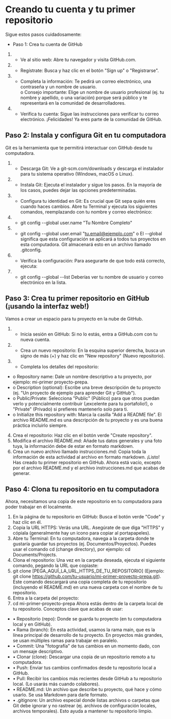 # Creando tu cuenta y tu primer repositorio 
Sigue estos pasos cuidadosamente: 
* Paso 1: Crea tu cuenta de GitHub 
1. * Ve al sitio web: Abre tu navegador y visita GitHub.com. 
2. * Regístrate: Busca y haz clic en el botón "Sign up" o "Registrarse". 
3. * Completa la información: Te pedirá un correo electrónico, una contraseña y un nombre de usuario.  
o Consejo importante: Elige un nombre de usuario profesional (ej. tu nombre y apellido, o 
una variación) porque será público y te representará en la comunidad de desarrolladores. 
4. * Verifica tu cuenta: Sigue las instrucciones para verificar tu correo electrónico. 
¡Felicidades! Ya eres parte de la comunidad de GitHub. 
## Paso 2: Instala y configura Git en tu computadora 
Git es la herramienta que te permitirá interactuar con GitHub desde tu computadora. 
1. * Descarga Git: Ve a git-scm.com/downloads y descarga el instalador para tu sistema operativo 
(Windows, macOS o Linux). 
2. * Instala Git: Ejecuta el instalador y sigue los pasos. En la mayoría de los casos, puedes dejar las 
opciones predeterminadas. 
3. * Configura tu identidad en Git: Es crucial que Git sepa quién eres cuando haces cambios. Abre tu 
Terminal  y ejecuta los siguientes comandos, reemplazando con tu nombre y correo electrónico:  
4. * git config --global user.name "Tu Nombre Completo" 
5. * git config --global user.email "tu.email@ejemplo.com" 
o El --global significa que esta configuración se aplicará a todos tus proyectos en esta 
computadora. Git almacenará esto en un archivo llamado .gitconfig. 
6. * Verifica la configuración: Para asegurarte de que todo está correcto, ejecuta:  
7. * git config --global --list 
Deberías ver tu nombre de usuario y correo electrónico en la lista. 
##  Paso 3: Crea tu primer repositorio en GitHub (¡usando la interfaz web!) 
Vamos a crear un espacio para tu proyecto en la nube de GitHub. 
1. * Inicia sesión en GitHub: Si no lo estás, entra a GitHub.com con tu nueva cuenta. 
2. * Crea un nuevo repositorio: En la esquina superior derecha, busca un signo de más (+) y haz clic en 
"New repository" (Nuevo repositorio). 
3. * Completa los detalles del repositorio:  
* o  Repository name: Dale un nombre descriptivo a tu proyecto, por ejemplo: mi-primer
proyecto-prepa. 
* o  Description (optional): Escribe una breve descripción de tu proyecto (ej. "Un proyecto de 
ejemplo para aprender Git y GitHub"). 
* o Public/Private: Selecciona "Public" (Público) para que otros puedan verlo y 
potencialmente contribuir (¡excelente para tu portafolio!), o "Private" (Privado) si prefieres 
mantenerlo solo para ti. 
* o Initialize this repository with: Marca la casilla "Add a README file". El archivo 
README.md es una descripción de tu proyecto y es una buena práctica incluirlo siempre. 
4. Crea el repositorio: Haz clic en el botón verde "Create repository". 
5. Modifica el archivo README.md: Añade tus datos generales y una foto tuya, la información debe 
de estar en formato markdown. 
6. Crea un nuevo archivo llamado instrucciones.md: Copia toda la información de esta actividad al 
archivo en formato markdown. 
¡Listo! Has creado tu primer repositorio en GitHub. Ahora está vacío, excepto por el archivo README.md y 
el archivo instrucciones.md que acabas de generar. 
## Paso 4: Clona tu repositorio en tu computadora 
Ahora, necesitamos una copia de este repositorio en tu computadora para poder trabajar en él localmente. 
1. En la página de tu repositorio en GitHub: Busca el botón verde "Code" y haz clic en él. 
2. Copia la URL HTTPS: Verás una URL. Asegúrate de que diga "HTTPS" y cópiala (generalmente 
hay un icono para copiar al portapapeles). 
3. Abre tu Terminal: En tu computadora, navega a la carpeta donde te gustaría guardar tus proyectos 
(ej. Documentos/Proyectos). Puedes usar el comando cd (change directory), por ejemplo: cd 
Documents/Projects. 
4. Clona el repositorio: Una vez en la carpeta deseada, ejecuta el siguiente comando, pegando la URL 
que copiaste:  
5. git clone [PEGA_AQUÍ_LA_URL_HTTPS_DE_TU_REPOSITORIO] 
(Ejemplo: git clone https://github.com/tu-usuario/mi-primer-proyecto-prepa.git). Este comando 
descargará una copia completa de tu repositorio (incluyendo el README.md) en una nueva carpeta 
con el nombre de tu repositorio. 
6. Entra a la carpeta del proyecto:  
7. cd mi-primer-proyecto-prepa 
Ahora estás dentro de la carpeta local de tu repositorio. 
Conceptos clave que acabas de usar: 
* • Repositorio (repo): Donde se guarda tu proyecto (en tu computadora local y en GitHub). 
* • Rama (branch): En esta actividad, usamos la rama main, que es la línea principal de desarrollo de tu 
proyecto. En proyectos más grandes, se usan múltiples ramas para trabajar en paralelo. 
* • Commit: Una "fotografía" de tus cambios en un momento dado, con un mensaje descriptivo. 
* • Clonar (clone): Descargar una copia de un repositorio remoto a tu computadora. 
* • Push: Enviar tus cambios confirmados desde tu repositorio local a GitHub. 
* • Pull: Recibir los cambios más recientes desde GitHub a tu repositorio local. (Lo usarás más cuando 
colabores). 
* • README.md: Un archivo que describe tu proyecto, qué hace y cómo usarlo. Se usa Markdown 
para darle formato. 
* • .gitignore: Un archivo especial donde listas archivos o carpetas que Git debe ignorar y no rastrear 
(ej. archivos de configuración locales, archivos temporales). Esto ayuda a mantener tu repositorio 
limpio. 